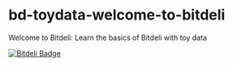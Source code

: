 bd-toydata-welcome-to-bitdeli
=============================

Welcome to Bitdeli: Learn the basics of Bitdeli with toy data

[![Bitdeli Badge](https://d38jwvt3lv6c1n.cloudfront.net/tuulos/bd-toydata-welcome-to-bitdeli/trend.png)](https://bitdeli.com/free "Bitdeli Badge")

